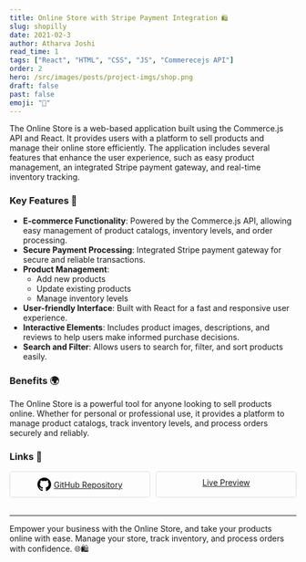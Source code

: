 ```yaml
---
title: Online Store with Stripe Payment Integration 🛍️
slug: shopilly
date: 2021-02-3
author: Atharva Joshi
read_time: 1
tags: ["React", "HTML", "CSS", "JS", "Commerecejs API"]
order: 2
hero: /src/images/posts/project-imgs/shop.png
draft: false
past: false
emoji: "🛒"
---
```


The Online Store is a web-based application built using the Commerce.js API and React. It provides users with a platform to sell products and manage their online store efficiently. The application includes several features that enhance the user experience, such as easy product management, an integrated Stripe payment gateway, and real-time inventory tracking.

### Key Features 🌟

- **E-commerce Functionality**: Powered by the Commerce.js API, allowing easy management of product catalogs, inventory levels, and order processing.
- **Secure Payment Processing**: Integrated Stripe payment gateway for secure and reliable transactions.
- **Product Management**:
  - Add new products
  - Update existing products
  - Manage inventory levels
- **User-friendly Interface**: Built with React for a fast and responsive user experience.
- **Interactive Elements**: Includes product images, descriptions, and reviews to help users make informed purchase decisions.
- **Search and Filter**: Allows users to search for, filter, and sort products easily.

### Benefits 🌍

The Online Store is a powerful tool for anyone looking to sell products online. Whether for personal or professional use, it provides a platform to manage product catalogs, track inventory levels, and process orders securely and reliably.

### Links 🔗

<div style="display: flex; flex-wrap: wrap; gap: 10px;">

<div style="flex: 1; min-width: 150px; border: 1px solid #ddd; border-radius: 5px; padding: 10px; text-align: center;">
  <a href="https://github.com/atharva20-coder/shopping-site-api" target="_blank" style="display: flex; align-items: center; justify-content: center;">
    <svg height="24" width="24" viewBox="0 0 16 16" version="1.1" aria-hidden="true" style="fill: #000; margin-right: 5px;">
      <path fill-rule="evenodd" d="M8 0C3.58 0 0 3.58 0 8c0 3.54 2.29 6.53 5.47 7.59.4.07.55-.17.55-.38 0-.19-.01-.82-.01-1.49-2.01.37-2.53-.49-2.69-.94-.09-.23-.48-.94-.82-1.13-.28-.15-.68-.52-.01-.53.63-.01 1.08.58 1.23.82.72 1.21 1.87.87 2.33.66.07-.52.28-.87.51-1.07-1.78-.2-3.64-.89-3.64-3.95 0-.87.31-1.59.82-2.15-.08-.2-.36-1.02.08-2.12 0 0 .67-.21 2.2.82.64-.18 1.32-.27 2-.27.68 0 1.36.09 2 .27 1.53-1.04 2.2-.82 2.2-.82.44 1.1.16 1.92.08 2.12.51.56.82 1.27.82 2.15 0 3.07-1.87 3.75-3.65 3.95.29.25.54.73.54 1.48 0 1.07-.01 1.93-.01 2.2 0 .21.15.45.55.38A8.013 8.013 0 0 0 16 8c0-4.42-3.58-8-8-8z"></path>
    </svg>
    GitHub Repository
  </a>
</div>

<div style="flex: 1; min-width: 150px; border: 1px solid #ddd; border-radius: 5px; padding: 10px; text-align: center;">
  <a href="https://shopiily.netlify.app/" target="_blank">Live Preview</a>
</div>
</div>

<br>

---

Empower your business with the Online Store, and take your products online with ease. Manage your store, track inventory, and process orders with confidence. 🌐🛍️
